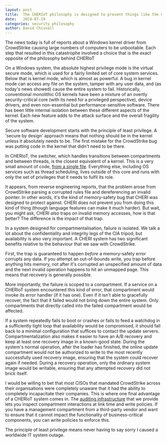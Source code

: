 ```yaml
---
layout: post
title:  The CHERIoT philosophy is designed to prevent things like the CrowdStrike disaster
date:   2024-07-19
categories: security philosophy
author: David Chisnall
---
```


The news today is full of reports about a Windows kernel driver from CrowdStrike causing large numbers of computers to be unbootable.
Each step that resulted in this catastrophe involved a choice that is the exact opposite of the philosophy behind CHERIoT

On a Windows system, the absolute highest privilege mode is the virtual secure mode, which is used for a fairly limited set of core system services.
Below that is kernel mode, which is almost as powerful.
A bug in kernel mode can access any file on the system, tamper with any user data, and (as today's news showed) cause the entire system to fail.
Historically, conventional monolithic OS kernels have been a mixture of an overtly security-critical core (with its need for a privileged perspective), device drivers, and even non-essential but performance-sensitive software.
There has been little internal isolation between these different aspects of the kernel.
Each new feature adds to the attack surface and the overall fragility of the system.

Secure software development starts with the principle of least privilege.
A 'secure by design' approach means that nothing should be in the kernel unless it absolutely needs to be.
The first mistake for the CrowdStrike bug was putting code in the kernel that didn't need to be there.

In CHERIoT, the switcher, which handles transitions between compartments and between threads, is the closest equivalent of a kernel.
This is a very small amount of code, [from a single file](https://github.com/microsoft/cheriot-rtos/blob/main/sdk/core/switcher/entry.S).
Everything else, including OS services such as thread scheduling, lives outside of this core and runs with only the set of privileges that it needs to fulfil its role.

It appears, from reverse engineering reports, that the problem arose from CrowdStrike parsing a corrupted rules file and dereferencing an invalid pointer.
In other words, it's the kind of memory-safety bug that CHERI was designed to protect against.
CHERI does not prevent you from doing this kind of thing (though language features can make it much harder).
But wait, you might ask, CHERI *also* traps on invalid memory accesses, how is that better?
The difference is the impact of that trap.

In a system designed for compartmentalisation, failure is isolated.
We talk a lot about the confidentiality and integrity legs of the CIA tripod, but availability is also very important.
A CHERI system has two significant benefits relative to the behaviour that we saw with CrowdStrike.

First, the trap is guaranteed to happen *before* a memory-safety error corrupts any data.
If you attempt an out-of-bounds write, you trap before anything hits memory, not after it's corrupted an unspecified amount of data and the next invalid operation happens to hit an unmapped page.
This means that recovery is generally possible.

More importantly, the failure is scoped to a compartment.
If a service on a CHERIoT system encountered this kind of error, that compartment would invoke its error handler (if it has one).
Even if it isn't able to gracefully recover, the fact that it failed would not bring down the entire system.
Only compartments that directly called into the failed compartment would be affected.

If a system repeatedly fails to boot or crashes or fails to feed a watchdog in a sufficiently tight loop that availability would be compromised, it should fall back to a minimal configuration that suffices to contact the update servers.
Compartmentalization also makes it easier to have an A/B recovery and keep at least one recovery image in a known-good state.
During the system's normal operation, after the loader has finished, the online update compartment would not be authorized to write to the most recently successfully used recovery image, ensuring that the system could recover again if needed.
During a recovery operation, only the ordinary system image would be writable, ensuring that any attempted recovery did not brick itself.

I would be willing to bet that most CISOs that mandated CrowdStrike across their organisations were completely unaware that it had the ability to completely incapacitate their companies.
This is where one final advantage of a CHERIoT system comes in.
The [auditing infrastructure](https://cheriot.org/rtos/firmware/auditing/2024/03/01/cheriot-audit.html) that we provide lets you inspect compartment interactions at link time and write policies.
If you have a management compartment from a third-party vendor and want to ensure that it cannot impact the functionality of business-critical components, you can write policies to enforce this.

The principle of least privilege means never having to say sorry I caused a worldwide IT system outage.
